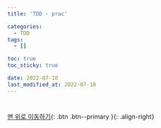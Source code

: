 ```yaml
---
title: 'TDD - prac'

categories:
  - TDD
tags:
  - []

toc: true
toc_sticky: true

date: 2022-07-10
last_modified_at: 2022-07-10
---
```


#

[맨 위로 이동하기](#){: .btn .btn--primary }{: .align-right}
